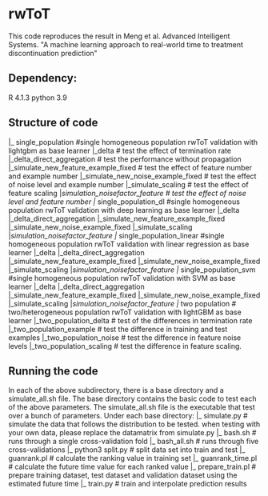 # rwToT

This code reproduces the result in Meng et al. Advanced Intelligent Systems. "A machine learning approach to real-world time to treatment discontinuation prediction"



## Dependency: 
R 4.1.3 
python 3.9


## Structure of code
|_ single_population #single homogeneous population rwToT validation with lightgbm as base learner
    |_delta # test the effect of termination rate
    |_delta_direct_aggregation # test the performance without propagation
    |_simulate_new_feature_example_fixed # test the effect of feature number and example number
    |_simulate_new_noise_example_fixed # test the effect of noise level and example number
    |_simulate_scaling # test the effect of feature scaling
    |_simulation_noisefactor_feature # test the effect of noise level and feature number
|_ single_population_dl #single homogeneous population rwToT validation with deep learning as base learner
    |_delta
    |_delta_direct_aggregation
    |_simulate_new_feature_example_fixed
    |_simulate_new_noise_example_fixed
    |_simulate_scaling
    |_simulation_noisefactor_feature
|_ single_population_linear  #single homogeneous population rwToT validation with linear regression as base learner
    |_delta
    |_delta_direct_aggregation
    |_simulate_new_feature_example_fixed
    |_simulate_new_noise_example_fixed
    |_simulate_scaling
    |_simulation_noisefactor_feature
|_ single_population_svm #single homogeneous population rwToT validation with SVM as base learner
    |_delta
    |_delta_direct_aggregation
    |_simulate_new_feature_example_fixed
    |_simulate_new_noise_example_fixed
    |_simulate_scaling
    |_simulation_noisefactor_feature
|_ two population # two/heterogeneous population rwToT validation with lightGBM as base learner
    |_two_population_delta # test of the differences in termination rate
    |_two_population_example # test the difference in training and test examples
    |_two_population_noise # test the difference in feature noise levels
    |_two_population_scaling # test the difference in feature scaling.


## Running the code
In each of the above subdirectory, there is a base directory and a simulate_all.sh file. 
The base directory contains the basic code to test each of the above parameters. 
The simulate_all.sh file is the executable that test over a bunch of parameters.
Under each base directory:
|_ simulate.py # simulate the data that follows the distribution to be tested. 
    when testing with your own data, please replace the datamatrix from simulate.py
|_ bash.sh # runs through a single cross-validation fold
|_ bash_all.sh # runs through five cross-validations
|_ python3 split.py # split data set into train and test
|_ guanrank.pl # calculate the ranking value in training set
|_ guanrank_time.pl # calculate the future time value for each ranked value
|_ prepare_train.pl # prepare training dataset, test dataset and validation dataset using the estimated future time
|_ train.py # train and interpolate prediction results

 
